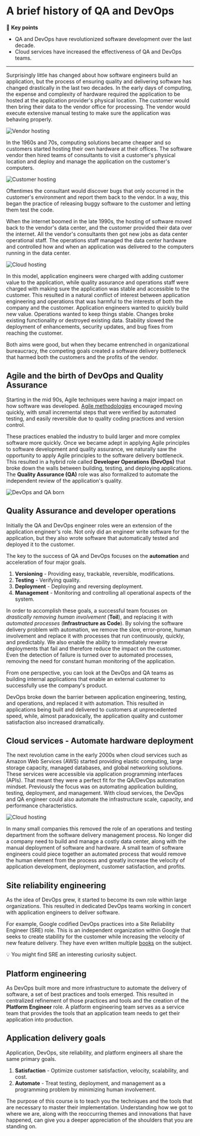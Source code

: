 # A brief history of QA and DevOps

🔑 **Key points**

- QA and DevOps have revolutionized software development over the last decade.
- Cloud services have increased the effectiveness of QA and DevOps teams.

---

Surprisingly little has changed about how software engineers build an application, but the process of ensuring quality and delivering software has changed drastically in the last two decades. In the early days of computing, the expense and complexity of hardware required the application to be hosted at the application provider's physical location. The customer would then bring their data to the vendor office for processing. The vendor would execute extensive manual testing to make sure the application was behaving properly.

![Vendor hosting](vendorHosting.png)

In the 1960s and 70s, computing solutions became cheaper and so customers started hosting their own hardware at their offices. The software vendor then hired teams of consultants to visit a customer's physical location and deploy and manage the application on the customer's computers.

![Customer hosting](customerHosting.png)

Oftentimes the consultant would discover bugs that only occurred in the customer's environment and report them back to the vendor. In a way, this began the practice of releasing buggy software to the customer and letting them test the code.

When the internet boomed in the late 1990s, the hosting of software moved back to the vendor's data center, and the customer provided their data over the internet. All the vendor's consultants then got new jobs as data center operational staff. The operations staff managed the data center hardware and controlled how and when an application was delivered to the computers running in the data center.

![Cloud hosting](vendorDataCenterHosting.png)

In this model, application engineers were charged with adding customer value to the application, while quality assurance and operations staff were charged with making sure the application was stable and accessible to the customer. This resulted in a natural conflict of interest between application engineering and operations that was harmful to the interests of both the company and the customer. Application engineers wanted to quickly build new value. Operations wanted to keep things stable. Changes broke existing functionality or destroyed existing data. Stability slowed the deployment of enhancements, security updates, and bug fixes from reaching the customer.

Both aims were good, but when they became entrenched in organizational bureaucracy, the competing goals created a software delivery bottleneck that harmed both the customers and the profits of the vendor.

## Agile and the birth of DevOps and Quality Assurance

Starting in the mid 90s, Agile techniques were having a major impact on how software was developed. [Agile methodologies](https://www.agilealliance.org/agile101/the-agile-manifesto/) encouraged moving quickly, with small incremental steps that were verified by automated testing, and easily reversible due to quality coding practices and version control.

These practices enabled the industry to build larger and more complex software more quickly. Once we became adept in applying Agile principles to software development and quality assurance, we naturally saw the opportunity to apply Agile principles to the software delivery bottleneck. This resulted in a hybrid role called **Developer Operations (DevOps)** that broke down the walls between building, testing, and deploying applications. The **Quality Assurance (QA)** role was also formalized to automate the independent review of the application's quality.

![DevOps and QA born](devOpsAndQaBorn.png)

## Quality Assurance and developer operations

Initially the QA and DevOps engineer roles were an extension of the application engineer's role. Not only did an engineer write software for the application, but they also wrote software that automatically tested and deployed it to the customer.

The key to the success of QA and DevOps focuses on the **automation** and acceleration of four major goals.

1. **Versioning** - Providing easy, trackable, reversible, modifications.
1. **Testing** - Verifying quality.
1. **Deployment** - Deploying and reversing deployment.
1. **Management** - Monitoring and controlling all operational aspects of the system.

In order to accomplish these goals, a successful team focuses on _drastically removing human involvement_ (**Toil**), and replacing it with _automated processes_ (**Infrastructure as Code**). By solving the software delivery problem with automation, we remove the slow, error-prone, human involvement and replace it with processes that run continuously, quickly, and predictably. We also enable the ability to immediately reverse deployments that fail and therefore reduce the impact on the customer. Even the detection of failure is turned over to automated processes, removing the need for constant human monitoring of the application.

From one perspective, you can look at the DevOps and QA teams as building internal applications that enable an external customer to successfully use the company's product.

DevOps broke down the barrier between application engineering, testing, and operations, and replaced it with automation. This resulted in applications being built and delivered to customers at unprecedented speed, while, almost paradoxically, the application quality and customer satisfaction also increased dramatically.

## Cloud services - Automate hardware deployment

The next revolution came in the early 2000s when cloud services such as Amazon Web Services (AWS) started providing elastic computing, large storage capacity, managed databases, and global networking solutions. These services were accessible via application programming interfaces (APIs). That meant they were a perfect fit for the QA/DevOps automation mindset. Previously the focus was on automating application building, testing, deployment, and management. With cloud services, the DevOps and QA engineer could also automate the infrastructure scale, capacity, and performance characteristics.

![Cloud hosting](cloudHosting.png)

In many small companies this removed the role of an operations and testing department from the software delivery management process. No longer did a company need to build and manage a costly data center, along with the manual deployment of software and hardware. A small team of software engineers could piece together an automated process that would remove the human element from the process and greatly increase the velocity of application development, deployment, customer satisfaction, and profits.

## Site reliability engineering

As the idea of DevOps grew, it started to become its own role within large organizations. This resulted in dedicated DevOps teams working in concert with application engineers to deliver software.

For example, Google codified DevOps practices into a Site Reliability Engineer (SRE) role. This is an independent organization within Google that seeks to create stability for the customer while increasing the velocity of new feature delivery. They have even written multiple [books](https://sre.google/books/) on the subject.

💡 You might find SRE an interesting curiosity subject.

## Platform engineering

As DevOps built more and more infrastructure to automate the delivery of software, a set of best practices and tools emerged. This resulted in centralized refinement of those practices and tools and the creation of the **Platform Engineer** role. A platform engineering team serves as a service team that provides the tools that an application team needs to get their application into production.

## Application delivery goals

Application, DevOps, site reliability, and platform engineers all share the same primary goals.

1. **Satisfaction** - Optimize customer satisfaction, velocity, scalability, and cost.
1. **Automate** - Treat testing, deployment, and management as a programming problem by minimizing human involvement.

The purpose of this course is to teach you the techniques and the tools that are necessary to master their implementation. Understanding how we got to where we are, along with the reoccurring themes and innovations that have happened, can give you a deeper appreciation of the shoulders that you are standing on.
